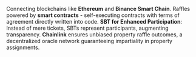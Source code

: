 Connecting blockchains like **Ethereum** and **Binance Smart Chain**. Raffles powered by **smart contracts** - self-executing contracts with terms of agreement directly written into code. **SBT for Enhanced Participation**: Instead of mere tickets, SBTs represent participants, augmenting transparency. **Chainlink** ensures unbiased property raffle outcomes, a decentralized oracle network guaranteeing impartiality in property assignments.
